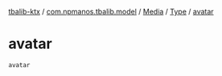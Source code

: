 [tbalib-ktx](../../../index.md) / [com.npmanos.tbalib.model](../../index.md) / [Media](../index.md) / [Type](index.md) / [avatar](./avatar.md)

# avatar

`avatar`